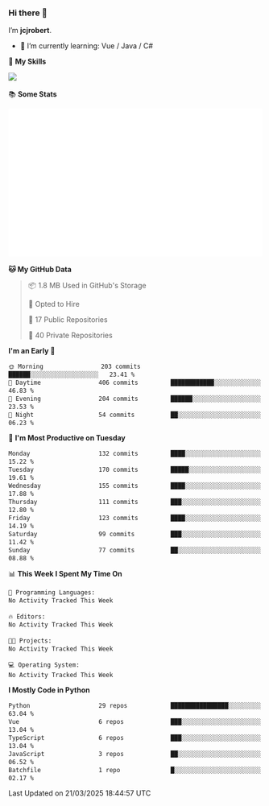 ### Hi there 👋

I’m **jcjrobert**.

- 🌱 I’m currently learning: Vue / Java / C#

🌟 **My Skills**

![](https://img.shields.io/badge/-Python-3e74a2?style=flat-square&logo=Python&logoColor=fff)

📚 **Some Stats**

![](https://github.com/jcjrobert/github-stats/blob/master/generated/overview.svg)

<!--START_SECTION:waka-->
**🐱 My GitHub Data** 

> 📦 1.8 MB Used in GitHub's Storage 
 > 
> 💼 Opted to Hire
 > 
> 📜 17 Public Repositories 
 > 
> 🔑 40 Private Repositories 
 > 
**I'm an Early 🐤** 

```text
🌞 Morning                203 commits         ██████░░░░░░░░░░░░░░░░░░░   23.41 % 
🌆 Daytime                406 commits         ████████████░░░░░░░░░░░░░   46.83 % 
🌃 Evening                204 commits         ██████░░░░░░░░░░░░░░░░░░░   23.53 % 
🌙 Night                  54 commits          ██░░░░░░░░░░░░░░░░░░░░░░░   06.23 % 
```
📅 **I'm Most Productive on Tuesday** 

```text
Monday                   132 commits         ████░░░░░░░░░░░░░░░░░░░░░   15.22 % 
Tuesday                  170 commits         █████░░░░░░░░░░░░░░░░░░░░   19.61 % 
Wednesday                155 commits         ████░░░░░░░░░░░░░░░░░░░░░   17.88 % 
Thursday                 111 commits         ███░░░░░░░░░░░░░░░░░░░░░░   12.80 % 
Friday                   123 commits         ████░░░░░░░░░░░░░░░░░░░░░   14.19 % 
Saturday                 99 commits          ███░░░░░░░░░░░░░░░░░░░░░░   11.42 % 
Sunday                   77 commits          ██░░░░░░░░░░░░░░░░░░░░░░░   08.88 % 
```


📊 **This Week I Spent My Time On** 

```text
💬 Programming Languages: 
No Activity Tracked This Week

🔥 Editors: 
No Activity Tracked This Week

🐱‍💻 Projects: 
No Activity Tracked This Week

💻 Operating System: 
No Activity Tracked This Week
```

**I Mostly Code in Python** 

```text
Python                   29 repos            ████████████████░░░░░░░░░   63.04 % 
Vue                      6 repos             ███░░░░░░░░░░░░░░░░░░░░░░   13.04 % 
TypeScript               6 repos             ███░░░░░░░░░░░░░░░░░░░░░░   13.04 % 
JavaScript               3 repos             ██░░░░░░░░░░░░░░░░░░░░░░░   06.52 % 
Batchfile                1 repo              █░░░░░░░░░░░░░░░░░░░░░░░░   02.17 % 
```




 Last Updated on 21/03/2025 18:44:57 UTC
<!--END_SECTION:waka-->
